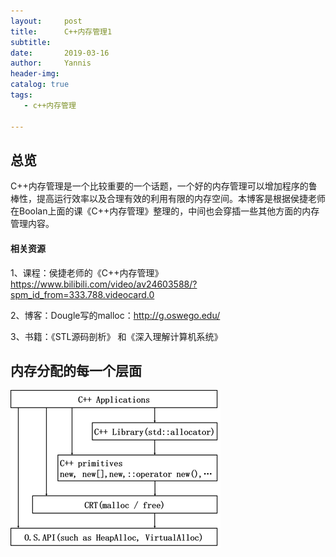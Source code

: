 ```yaml
---
layout:     post
title:      C++内存管理1
subtitle:   
date:       2019-03-16
author:     Yannis
header-img: 
catalog: true
tags:	
   - c++内存管理

---
```




## 总览

C++内存管理是一个比较重要的一个话题，一个好的内存管理可以增加程序的鲁棒性，提高运行效率以及合理有效的利用有限的内存空间。本博客是根据侯捷老师在Boolan上面的课《C++内存管理》整理的，中间也会穿插一些其他方面的内存管理内容。

#### 相关资源

1、课程：侯捷老师的《C++内存管理》https://www.bilibili.com/video/av24603588/?spm_id_from=333.788.videocard.0

2、博客：Dougle写的malloc：<http://g.oswego.edu/> 

3、书籍：《STL源码剖析》 和《深入理解计算机系统》

## 内存分配的每一个层面

![1552742664745](./\img\1.png)

